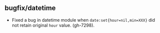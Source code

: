 ## bugfix/datetime

* Fixed a bug in datetime module when `date:set{hour=nil,min=XXX}`
  did not retain original `hour` value. (gh-7298).
